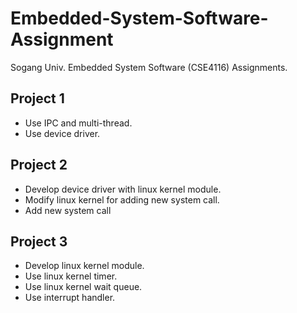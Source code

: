 Embedded-System-Software-Assignment
=====================================
Sogang Univ. Embedded System Software (CSE4116) Assignments.

Project 1
--------------
- Use IPC and multi-thread.
- Use device driver.

Project 2
--------------
- Develop device driver with linux kernel module.
- Modify linux kernel for adding new system call.
- Add new system call

Project 3
-------------
- Develop linux kernel module.
- Use linux kernel timer.
- Use linux kernel wait queue.
- Use interrupt handler.
